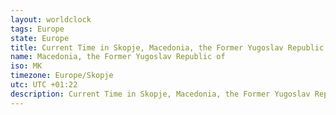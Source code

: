 ```yaml
---
layout: worldclock
tags: Europe
state: Europe
title: Current Time in Skopje, Macedonia, the Former Yugoslav Republic of
name: Macedonia, the Former Yugoslav Republic of
iso: MK
timezone: Europe/Skopje
utc: UTC +01:22
description: Current Time in Skopje, Macedonia, the Former Yugoslav Republic of [Live], Europe. Live update now time in Skopje, timezone Europe/Skopje, UTC +01:22, Country ISO code & Current Local Time.
---
```


